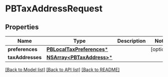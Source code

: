 # PBTaxAddressRequest

## Properties
Name | Type | Description | Notes
------------ | ------------- | ------------- | -------------
**preferences** | [**PBLocalTaxPreferences***](PBLocalTaxPreferences.md) |  | [optional] 
**taxAddresses** | [**NSArray&lt;PBTaxAddress&gt;***](PBTaxAddress.md) |  | 

[[Back to Model list]](../README.md#documentation-for-models) [[Back to API list]](../README.md#documentation-for-api-endpoints) [[Back to README]](../README.md)



